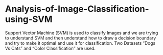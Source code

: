 # Analysis-of-Image-Classification-using-SVM

Support Vector Machine (SVM) is used to classify Images and we are
trying to understand SVM and then understand how to draw a
decision boundary and try to make it optimal and use it for
classification. Two Datasets “Dogs Vs Cats” and “Color
Classification” are used. 

